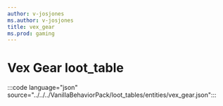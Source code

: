 ```yaml
---
author: v-josjones
ms.author: v-josjones
title: vex_gear
ms.prod: gaming
---
```


# Vex Gear loot_table

:::code language="json" source="../../../VanillaBehaviorPack/loot_tables/entities/vex_gear.json":::